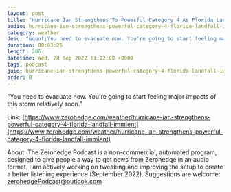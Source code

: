 ```yaml
---
layout: post
title: "Hurricane Ian Strengthens To Powerful Category 4 As Florida Landfall Imminent"
audio: hurricane-ian-strengthens-powerful-category-4-florida-landfall-immient-0
category: weather
desc: "&quot;You need to evacuate now. You're going to start feeling major impacts of this storm relatively soon.&quot; "
duration: 00:03:26
length: 206
datetime: Wed, 28 Sep 2022 11:12:00 +0000
tags: podcast
guid: hurricane-ian-strengthens-powerful-category-4-florida-landfall-immient-0
order: 0
---
```

&quot;You need to evacuate now. You're going to start feeling major impacts of this storm relatively soon.&quot; 

Link: [https://www.zerohedge.com/weather/hurricane-ian-strengthens-powerful-category-4-florida-landfall-immient](https://www.zerohedge.com/weather/hurricane-ian-strengthens-powerful-category-4-florida-landfall-immient)

About: The Zerohedge Podcast is a non-commercial, automated program, designed to give people a way to get news from Zerohedge in an audio format.  I am actively working on tweaking and improving the setup to create a better listening experience (September 2022).  Suggestions are welcome: [zerohedgePodcast@outlook.com](mailto:zerohedgePodcast@outlook.com)